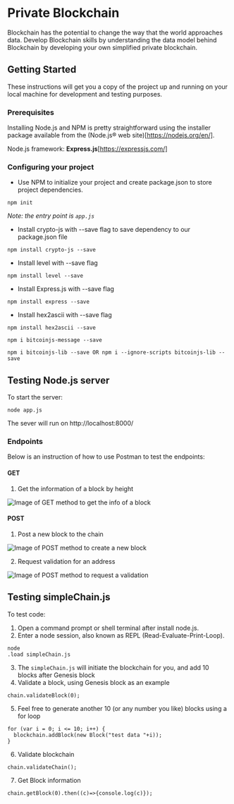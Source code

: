 # Private Blockchain

Blockchain has the potential to change the way that the world approaches data. Develop Blockchain skills by understanding the data model behind Blockchain by developing your own simplified private blockchain.

## Getting Started

These instructions will get you a copy of the project up and running on your local machine for development and testing purposes.

### Prerequisites

Installing Node.js and NPM is pretty straightforward using the installer package available from the (Node.js® web site)[https://nodejs.org/en/].

Node.js framework: **Express.js**[https://expressjs.com/]

### Configuring your project

- Use NPM to initialize your project and create package.json to store project dependencies.
```
npm init
```
*Note: the entry point is `app.js`*
- Install crypto-js with --save flag to save dependency to our package.json file
```
npm install crypto-js --save
```
- Install level with --save flag
```
npm install level --save
```
- Install Express.js with --save flag
```
npm install express --save
```
- Install hex2ascii with --save flag
```
npm install hex2ascii --save
```
```
npm i bitcoinjs-message --save
```
```
npm i bitcoinjs-lib --save OR npm i --ignore-scripts bitcoinjs-lib --save
```
## Testing Node.js server
To start the server:
```
node app.js
```
The sever will run on http://localhost:8000/

### Endpoints
Below is an instruction of how to use Postman to test the endpoints:
#### GET
1. Get the information of a block by height

![Image of GET method to get the info of a block](https://github.com/chuanqin3/Udacity-Private-Blockchain-Notary/blob/master/InstructionPictures/get-block-intro.png)

#### POST
1. Post a new block to the chain

![Image of POST method to create a new block](https://github.com/chuanqin3/Udacity-Private-Blockchain-Notary/blob/master/InstructionPictures/post-block-intro.png)

2. Request validation for an address

![Image of POST method to request a validation](https://github.com/chuanqin3/Udacity-Private-Blockchain-Notary/blob/master/InstructionPictures/post-request-validation-intro.png)

## Testing simpleChain.js

To test code:
1. Open a command prompt or shell terminal after install node.js.
2. Enter a node session, also known as REPL (Read-Evaluate-Print-Loop).
```
node
.load simpleChain.js
```
3. The `simpleChain.js` will initiate the blockchain for you, and add 10 blocks after Genesis block
4. Validate a block, using Genesis block as an example
```
chain.validateBlock(0);
```
5. Feel free to generate another 10 (or any number you like) blocks using a for loop
```
for (var i = 0; i <= 10; i++) {
  blockchain.addBlock(new Block("test data "+i));
}
```
6. Validate blockchain
```
chain.validateChain();
```
7. Get Block information
```
chain.getBlock(0).then((c)=>{console.log(c)});
```
